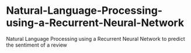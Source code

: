# Natural-Language-Processing-using-a-Recurrent-Neural-Network
Natural Language Processing using a Recurrent Neural Network to predict the sentiment of a review

